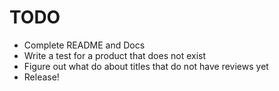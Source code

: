 # TODO

- Complete README and Docs
- Write a test for a product that does not exist
- Figure out what do about titles that do not have reviews yet
- Release!